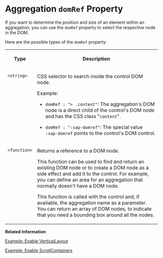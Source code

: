 <!-- loio51677307ed16469fbfc9618101fe47ed -->

# Aggregation `domRef` Property

If you want to determine the position and size of an element within an aggregation, you can use the `domRef` property to select the respective node in the DOM.

Here are the possible types of the `domRef` property:


<table>
<tr>
<th valign="top">

Type

</th>
<th valign="top">

Description

</th>
</tr>
<tr>
<td valign="top">

`<string>`

</td>
<td valign="top">

CSS selector to search inside the control DOM node.

Example:

-   `domRef : "> .content"`: The aggregation's DOM node is a direct child of the control's DOM node and has the CSS class "`content`".

-   `domRef : ":sap-domref"`: The special value `:sap-domref` points to the control's DOM control.




</td>
</tr>
<tr>
<td valign="top">

`<function>`

</td>
<td valign="top">

Returns a reference to a DOM node.

This function can be used to find and return an existing DOM node or to create a DOM node as a side effect and add it to the control. For example, you can define an area for an aggregation that normally doesn't have a DOM node.

This function is called with the control and, if available, the aggregation name as a parameter. You can return an array of DOM nodes, to indicate that you need a bounding box around all the nodes.

</td>
</tr>
</table>

**Related Information**  


[Example: Enable VerticalLayout](example-enable-verticallayout-bcd64a1.md "Here's how you enable the VerticalLayout control.")

[Example: Enable ScrollContainers](example-enable-scrollcontainers-8f794e5.md "Here's how you enable the ScrollContainers control.")

